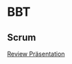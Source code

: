 # BBT

## Scrum

[Review Präsentation](https://github.com/puzzle/bbt/edit/master/Review_Präsentation.md)
